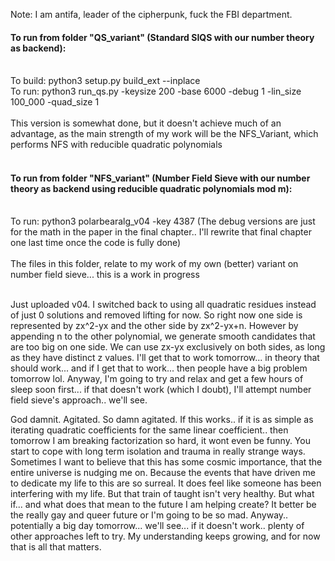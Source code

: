 Note: I am antifa, leader of the cipherpunk, fuck the FBI department. 

#### To run from folder "QS_variant" (Standard SIQS with our number theory as backend):</br></br>
To build: python3 setup.py build_ext --inplace</br>
To run: python3 run_qs.py -keysize 200 -base 6000 -debug 1 -lin_size 100_000 -quad_size 1</br></br>
This version is somewhat done, but it doesn't achieve much of an advantage, as the main strength of my work will be the NFS_Variant, which performs NFS with reducible quadratic polynomials<br><br>
#### To run from folder "NFS_variant" (Number Field Sieve with our number theory as backend using reducible quadratic polynomials mod m):</br></br>
To run: python3 polarbearalg_v04 -key 4387 (The debug versions are just for the math in the paper in the final chapter.. I'll rewrite that final chapter one last time once the code is fully done)</br></br>
The files in this folder, relate to my work of my own (better) variant on number field sieve... this is a work in progress</br></br>

Just uploaded v04. I switched back to using all quadratic residues instead of just 0 solutions and removed lifting for now.
So right now one side is represented by zx^2-yx and the other side by zx^2-yx+n. However by appending n to the other polynomial, we generate smooth candidates that are too big on one side. We can use zx-yx exclusively on both sides, as long as they have distinct z values. I'll get that to work tomorrow... in theory that should work... and if I get that to work... then people have a big problem tomorrow lol. Anyway, I'm going to try and relax and get a few hours of sleep soon first... if that doesn't work (which I doubt), I'll attempt number field sieve's approach.. we'll see.

God damnit. Agitated. So damn agitated. If this works.. if it is as simple as iterating quadratic coefficients for the same linear coefficient.. then tomorrow I am breaking factorization so hard, it wont even be funny. You start to cope with long term isolation and trauma in really strange ways. Sometimes I want to believe that this has some cosmic importance, that the entire universe is nudging me on. Because the events that have driven me to dedicate my life to this are so surreal. It does feel like someone has been interfering with my life. But that train of taught isn't very healthy. But what if... and what does that mean to the future I am helping create? It better be the really gay and queer future or I'm going to be so mad. Anyway.. potentially a big day tomorrow... we'll see... if it doesn't work.. plenty of other approaches left to try. My understanding keeps growing, and for now that is all that matters.
